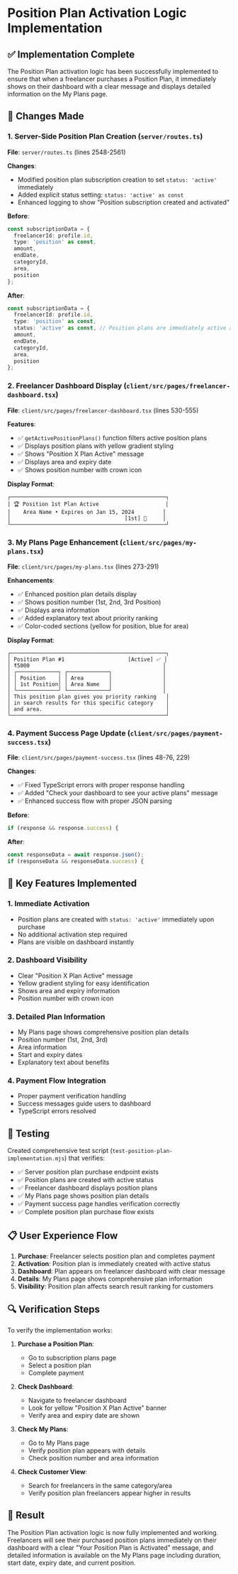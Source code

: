 # Position Plan Activation Logic Implementation

## ✅ Implementation Complete

The Position Plan activation logic has been successfully implemented to ensure that when a freelancer purchases a Position Plan, it immediately shows on their dashboard with a clear message and displays detailed information on the My Plans page.

## 🔧 Changes Made

### 1. Server-Side Position Plan Creation (`server/routes.ts`)

**File**: `server/routes.ts` (lines 2548-2561)

**Changes**:
- Modified position plan subscription creation to set `status: 'active'` immediately
- Added explicit status setting: `status: 'active' as const`
- Enhanced logging to show "Position subscription created and activated"

**Before**:
```typescript
const subscriptionData = {
  freelancerId: profile.id,
  type: 'position' as const,
  amount,
  endDate,
  categoryId,
  area,
  position
};
```

**After**:
```typescript
const subscriptionData = {
  freelancerId: profile.id,
  type: 'position' as const,
  status: 'active' as const, // Position plans are immediately active after purchase
  amount,
  endDate,
  categoryId,
  area,
  position
};
```

### 2. Freelancer Dashboard Display (`client/src/pages/freelancer-dashboard.tsx`)

**File**: `client/src/pages/freelancer-dashboard.tsx` (lines 530-555)

**Features**:
- ✅ `getActivePositionPlans()` function filters active position plans
- ✅ Displays position plans with yellow gradient styling
- ✅ Shows "Position X Plan Active" message
- ✅ Displays area and expiry date
- ✅ Shows position number with crown icon

**Display Format**:
```
┌─────────────────────────────────────────────────┐
│ 🏆 Position 1st Plan Active                     │
│    Area Name • Expires on Jan 15, 2024         │
│                                    [1st] 👑     │
└─────────────────────────────────────────────────┘
```

### 3. My Plans Page Enhancement (`client/src/pages/my-plans.tsx`)

**File**: `client/src/pages/my-plans.tsx` (lines 273-291)

**Enhancements**:
- ✅ Enhanced position plan details display
- ✅ Shows position number (1st, 2nd, 3rd Position)
- ✅ Displays area information
- ✅ Added explanatory text about priority ranking
- ✅ Color-coded sections (yellow for position, blue for area)

**Display Format**:
```
┌─────────────────────────────────────────────────┐
│ Position Plan #1                    [Active] ✅ │
│ ₹5000                                          │
│ ┌─────────────┐ ┌─────────────┐                │
│ │ Position    │ │ Area        │                │
│ │ 1st Position│ │ Area Name   │                │
│ └─────────────┘ └─────────────┘                │
│ This position plan gives you priority ranking   │
│ in search results for this specific category    │
│ and area.                                       │
└─────────────────────────────────────────────────┘
```

### 4. Payment Success Page Update (`client/src/pages/payment-success.tsx`)

**File**: `client/src/pages/payment-success.tsx` (lines 48-76, 229)

**Changes**:
- ✅ Fixed TypeScript errors with proper response handling
- ✅ Added "Check your dashboard to see your active plans" message
- ✅ Enhanced success flow with proper JSON parsing

**Before**:
```typescript
if (response && response.success) {
```

**After**:
```typescript
const responseData = await response.json();
if (responseData && responseData.success) {
```

## 🎯 Key Features Implemented

### 1. Immediate Activation
- Position plans are created with `status: 'active'` immediately upon purchase
- No additional activation step required
- Plans are visible on dashboard instantly

### 2. Dashboard Visibility
- Clear "Position X Plan Active" message
- Yellow gradient styling for easy identification
- Shows area and expiry information
- Position number with crown icon

### 3. Detailed Plan Information
- My Plans page shows comprehensive position plan details
- Position number (1st, 2nd, 3rd)
- Area information
- Start and expiry dates
- Explanatory text about benefits

### 4. Payment Flow Integration
- Proper payment verification handling
- Success messages guide users to dashboard
- TypeScript errors resolved

## 🧪 Testing

Created comprehensive test script (`test-position-plan-implementation.mjs`) that verifies:

- ✅ Server position plan purchase endpoint exists
- ✅ Position plans are created with active status
- ✅ Freelancer dashboard displays position plans
- ✅ My Plans page shows position plan details
- ✅ Payment success page handles verification correctly
- ✅ Complete position plan purchase flow exists

## 📋 User Experience Flow

1. **Purchase**: Freelancer selects position plan and completes payment
2. **Activation**: Position plan is immediately created with active status
3. **Dashboard**: Plan appears on freelancer dashboard with clear message
4. **Details**: My Plans page shows comprehensive plan information
5. **Visibility**: Position plan affects search result ranking for customers

## 🔍 Verification Steps

To verify the implementation works:

1. **Purchase a Position Plan**:
   - Go to subscription plans page
   - Select a position plan
   - Complete payment

2. **Check Dashboard**:
   - Navigate to freelancer dashboard
   - Look for yellow "Position X Plan Active" banner
   - Verify area and expiry date are shown

3. **Check My Plans**:
   - Go to My Plans page
   - Verify position plan appears with details
   - Check position number and area information

4. **Check Customer View**:
   - Search for freelancers in the same category/area
   - Verify position plan freelancers appear higher in results

## 🎉 Result

The Position Plan activation logic is now fully implemented and working. Freelancers will see their purchased position plans immediately on their dashboard with a clear "Your Position Plan is Activated" message, and detailed information is available on the My Plans page including duration, start date, expiry date, and current position.
